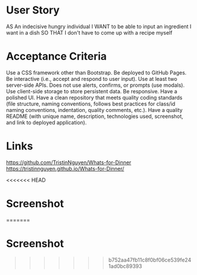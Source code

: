 # User Story
AS An indecisive hungry individual 
I WANT to be able to input an ingredient I want in a dish 
SO THAT I don't have to come up with a recipe myself

# Acceptance Criteria
Use a CSS framework other than Bootstrap.
Be deployed to GitHub Pages.
Be interactive (i.e., accept and respond to user input).
Use at least two server-side APIs.
Does not use alerts, confirms, or prompts (use modals).
Use client-side storage to store persistent data.
Be responsive.
Have a polished UI.
Have a clean repository that meets quality coding standards (file structure, naming conventions, follows best practices for class/id naming conventions, indentation, quality comments, etc.).
Have a quality README (with unique name, description, technologies used, screenshot, and link to deployed application).

# Links
https://github.com/TristinNguyen/Whats-for-Dinner
https://tristinnguyen.github.io/Whats-for-Dinner/

<<<<<<< HEAD
# Screenshot
=======
# Screenshot 
>>>>>>> b752aa47fb11c8f0bf06ce539fe241ad0bc89393

